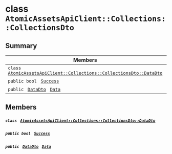# class `AtomicAssetsApiClient::Collections::CollectionsDto` 

## Summary

 Members                                | Descriptions                                
----------------------------------------|---------------------------------------------
`class ` [`AtomicAssetsApiClient::Collections::CollectionsDto::DataDto`](.github/workflows/documentation/md/AtomicAssetsApiClient--Collections--CollectionsDto--DataDto.md#class_atomic_assets_api_client_1_1_collections_1_1_collections_dto_1_1_data_dto)        | 
`public bool ` [`Success`](#class_atomic_assets_api_client_1_1_collections_1_1_collections_dto_1a506fb037fbb6bfe8f254c021a2c3cfac) | 
`public ` [`DataDto`](.github/workflows/documentation/md/AtomicAssetsApiClient--Collections--CollectionsDto--DataDto.md#class_atomic_assets_api_client_1_1_collections_1_1_collections_dto_1_1_data_dto)` ` [`Data`](#class_atomic_assets_api_client_1_1_collections_1_1_collections_dto_1a6ed89521b3da4f30d2ab82c36d0afd13) | 

## Members

##### `class ` [`AtomicAssetsApiClient::Collections::CollectionsDto::DataDto`](.github/workflows/documentation/md/AtomicAssetsApiClient--Collections--CollectionsDto--DataDto.md#class_atomic_assets_api_client_1_1_collections_1_1_collections_dto_1_1_data_dto) 

##### `public bool ` [`Success`](#class_atomic_assets_api_client_1_1_collections_1_1_collections_dto_1a506fb037fbb6bfe8f254c021a2c3cfac) 

##### `public ` [`DataDto`](.github/workflows/documentation/md/AtomicAssetsApiClient--Collections--CollectionsDto--DataDto.md#class_atomic_assets_api_client_1_1_collections_1_1_collections_dto_1_1_data_dto)` ` [`Data`](#class_atomic_assets_api_client_1_1_collections_1_1_collections_dto_1a6ed89521b3da4f30d2ab82c36d0afd13) 

